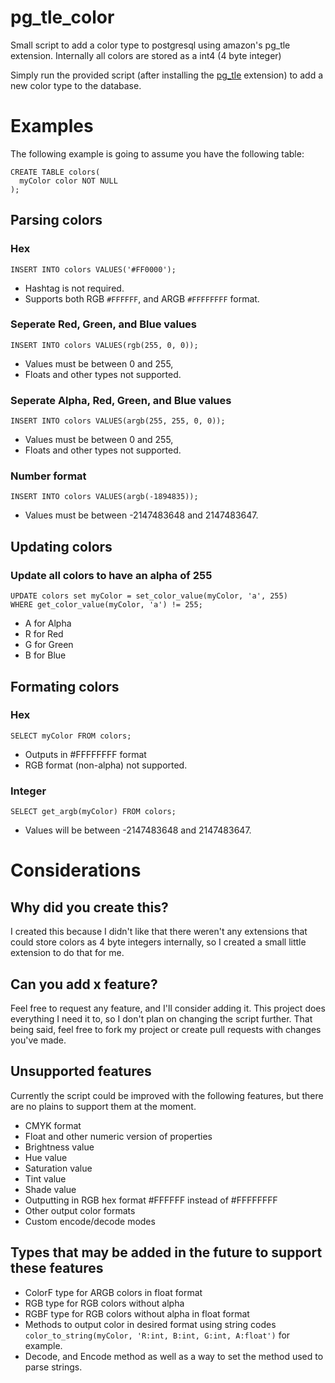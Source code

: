 # pg_tle_color
Small script to add a color type to postgresql using amazon's pg_tle extension. Internally all colors are stored as a int4 (4 byte integer)

Simply run the provided script (after installing the [pg_tle](https://github.com/aws/pg_tle) extension) to add a new color type to the database.

# Examples
The following example is going to assume you have the following table:
```
CREATE TABLE colors(
  myColor color NOT NULL
);
```

## Parsing colors
### Hex
```
INSERT INTO colors VALUES('#FF0000');
```
- Hashtag is not required.
- Supports both RGB `#FFFFFF`, and ARGB `#FFFFFFFF` format.

### Seperate Red, Green, and Blue values
```
INSERT INTO colors VALUES(rgb(255, 0, 0));
```
- Values must be between 0 and 255,
- Floats and other types not supported.

### Seperate Alpha, Red, Green, and Blue values
```
INSERT INTO colors VALUES(argb(255, 255, 0, 0));
```
- Values must be between 0 and 255,
- Floats and other types not supported.

### Number format
```
INSERT INTO colors VALUES(argb(-1894835));
```
- Values must be between -2147483648 and 2147483647.

## Updating colors
### Update all colors to have an alpha of 255
```
UPDATE colors set myColor = set_color_value(myColor, 'a', 255)
WHERE get_color_value(myColor, 'a') != 255;
```
- A for Alpha
- R for Red 
- G for Green
- B for Blue

## Formating colors
### Hex
```
SELECT myColor FROM colors;
```
- Outputs in #FFFFFFFF format
- RGB format (non-alpha) not supported.

### Integer
```
SELECT get_argb(myColor) FROM colors;
```
- Values will be between -2147483648 and 2147483647.

# Considerations
## Why did you create this?
I created this because I didn't like that there weren't any extensions that could store colors as 4 byte integers internally, so I created a small little extension to do that for me.

## Can you add x feature?
Feel free to request any feature, and I'll consider adding it. This project does everything I need it to, so I don't plan on changing the script further. That being said, feel free to fork my project or create pull requests with changes you've made.

## Unsupported features
Currently the script could be improved with the following features, but there are no plains to support them at the moment.
- CMYK format
- Float and other numeric version of properties
- Brightness value
- Hue value
- Saturation value
- Tint value
- Shade value
- Outputting in RGB hex format #FFFFFF instead of #FFFFFFFF
- Other output color formats
- Custom encode/decode modes

## Types that may be added in the future to support these features
- ColorF type for ARGB colors in float format
- RGB type for RGB colors without alpha
- RGBF type for RGB colors without alpha in float format
- Methods to output color in desired format using string codes ``color_to_string(myColor, 'R:int, B:int, G:int, A:float')`` for example.
- Decode, and Encode method as well as a way to set the method used to parse strings.
